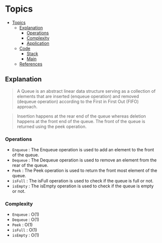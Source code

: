 # Topics
- [Topics](#Topics)
  - [Explanation](#Explanation)
    - [Operations](#Operations)  
    - [Complexity](#Complexity)
    - [Application](#Application)
  - [Code](#Code)
    - [Stack](#Stack)
    - [Main](#Main)   
  - [References](#references)

## Explanation

> A Queue is an abstract linear data structure serving as a collection of elements that are inserted (enqueue operation) and removed (dequeue operation) according to the First in First Out (FIFO) approach.

> Insertion happens at the rear end of the queue whereas deletion happens at the front end of the queue. The front of the queue is returned using the peek operation.

### Operations
- `Enqueue` : The Enqueue operation is used to add an element to the front of the queue.
- `Dequeue` : The Dequeue operation is used to remove an element from the rear of the queue.
- `Peek` : The Peek operation is used to return the front most element of the queue.
- `isFull` : The isFull operation is used to check if the queue is full or not.
- `isEmpty` : The isEmpty operation is used to check if the queue is empty or not.

### Complexity
- `Enqueue` : O(1)
- `Dequeue` : O(1)
- `Peek` : O(1)
- `isFull` : O(1)
- `isEmpty` : O(1)
